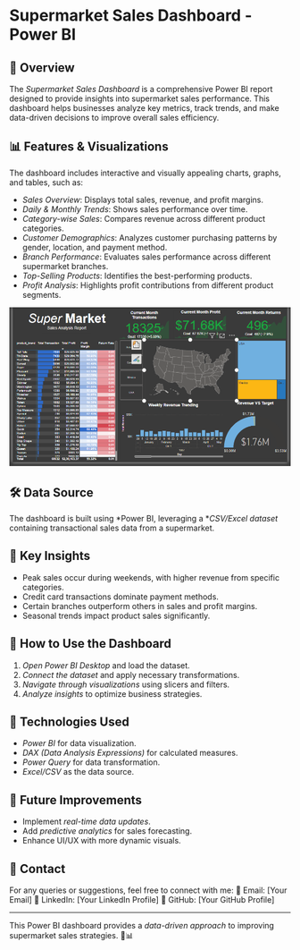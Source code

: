 # Supermarket Sales Dashboard - Power BI

## 📌 Overview
The *Supermarket Sales Dashboard* is a comprehensive Power BI report designed to provide insights into supermarket sales performance. This dashboard helps businesses analyze key metrics, track trends, and make data-driven decisions to improve overall sales efficiency.

## 📊 Features & Visualizations
The dashboard includes interactive and visually appealing charts, graphs, and tables, such as:

- *Sales Overview*: Displays total sales, revenue, and profit margins.
- *Daily & Monthly Trends*: Shows sales performance over time.
- *Category-wise Sales*: Compares revenue across different product categories.
- *Customer Demographics*: Analyzes customer purchasing patterns by gender, location, and payment method.
- *Branch Performance*: Evaluates sales performance across different supermarket branches.
- *Top-Selling Products*: Identifies the best-performing products.
- *Profit Analysis*: Highlights profit contributions from different product segments.

![alt text](image.png)

## 🛠️ Data Source
The dashboard is built using *Power BI, leveraging a **CSV/Excel dataset* containing transactional sales data from a supermarket.

## 🚀 Key Insights
- Peak sales occur during weekends, with higher revenue from specific categories.
- Credit card transactions dominate payment methods.
- Certain branches outperform others in sales and profit margins.
- Seasonal trends impact product sales significantly.

## 📎 How to Use the Dashboard
1. *Open Power BI Desktop* and load the dataset.
2. *Connect the dataset* and apply necessary transformations.
3. *Navigate through visualizations* using slicers and filters.
4. *Analyze insights* to optimize business strategies.

## 🔹 Technologies Used
- *Power BI* for data visualization.
- *DAX (Data Analysis Expressions)* for calculated measures.
- *Power Query* for data transformation.
- *Excel/CSV* as the data source.

## 📌 Future Improvements
- Implement *real-time data updates*.
- Add *predictive analytics* for sales forecasting.
- Enhance UI/UX with more dynamic visuals.

## 📩 Contact
For any queries or suggestions, feel free to connect with me:
📧 Email: [Your Email]
🔗 LinkedIn: [Your LinkedIn Profile]
📂 GitHub: [Your GitHub Profile]

---

This Power BI dashboard provides a *data-driven approach* to improving supermarket sales strategies. 🚀📊